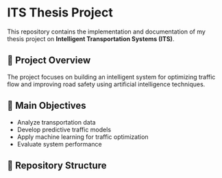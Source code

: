 # ITS Thesis Project

This repository contains the implementation and documentation of my thesis project on **Intelligent Transportation Systems (ITS)**.

## 📘 Project Overview
The project focuses on building an intelligent system for optimizing traffic flow and improving road safety using artificial intelligence techniques.

## 🧠 Main Objectives
- Analyze transportation data
- Develop predictive traffic models
- Apply machine learning for traffic optimization
- Evaluate system performance

## 📂 Repository Structure

